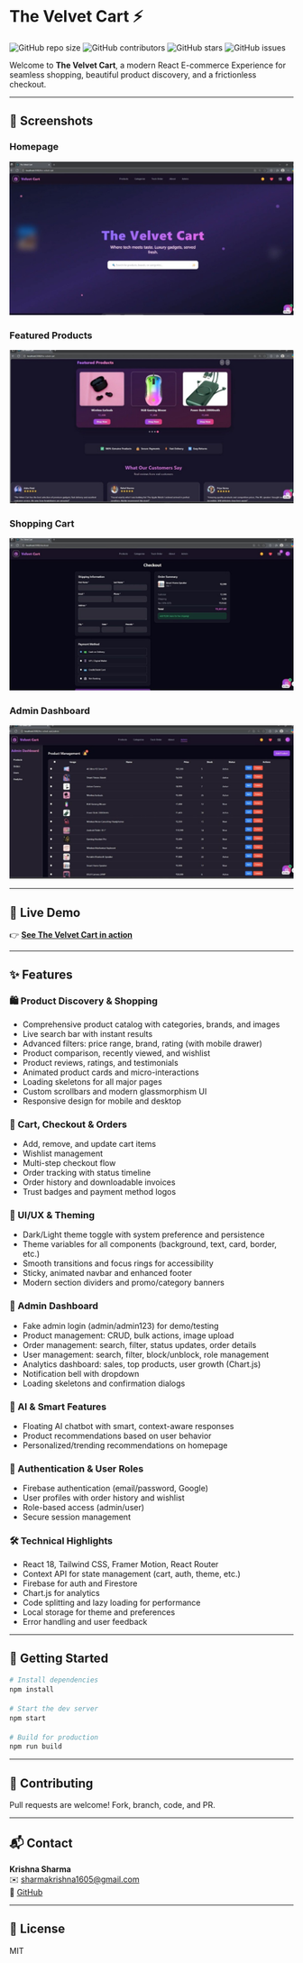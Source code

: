 # The Velvet Cart ⚡️

![GitHub repo size](https://img.shields.io/github/repo-size/krishnash648/the-velvet-cart)
![GitHub contributors](https://img.shields.io/github/contributors/krishnash648/the-velvet-cart)
![GitHub stars](https://img.shields.io/github/stars/krishnash648/the-velvet-cart?style=social)
![GitHub issues](https://img.shields.io/github/issues/krishnash648/the-velvet-cart)

Welcome to **The Velvet Cart**, a modern React E-commerce Experience for seamless shopping, beautiful product discovery, and a frictionless checkout.

---

## 📸 Screenshots

### Homepage
![Homepage](public/screenshots/homepage.jpeg)

### Featured Products
![Featured Products](public/screenshots/featuredproducts.jpeg)

### Shopping Cart
![Shopping Cart](public/screenshots/shoppingcart.jpeg)

### Admin Dashboard
![Admin Dashboard](public/screenshots/admindashboard.jpeg)

---

## 🌟 Live Demo

👉 [**See The Velvet Cart in action**](https://krishnash648.github.io/the-velvet-cart)

---

## ✨ Features

### 🛍️ Product Discovery & Shopping
- Comprehensive product catalog with categories, brands, and images
- Live search bar with instant results
- Advanced filters: price range, brand, rating (with mobile drawer)
- Product comparison, recently viewed, and wishlist
- Product reviews, ratings, and testimonials
- Animated product cards and micro-interactions
- Loading skeletons for all major pages
- Custom scrollbars and modern glassmorphism UI
- Responsive design for mobile and desktop

### 🛒 Cart, Checkout & Orders
- Add, remove, and update cart items
- Wishlist management
- Multi-step checkout flow
- Order tracking with status timeline
- Order history and downloadable invoices
- Trust badges and payment method logos

### 🎨 UI/UX & Theming
- Dark/Light theme toggle with system preference and persistence
- Theme variables for all components (background, text, card, border, etc.)
- Smooth transitions and focus rings for accessibility
- Sticky, animated navbar and enhanced footer
- Modern section dividers and promo/category banners

### 🏪 Admin Dashboard
- Fake admin login (admin/admin123) for demo/testing
- Product management: CRUD, bulk actions, image upload
- Order management: search, filter, status updates, order details
- User management: search, filter, block/unblock, role management
- Analytics dashboard: sales, top products, user growth (Chart.js)
- Notification bell with dropdown
- Loading skeletons and confirmation dialogs

### 🤖 AI & Smart Features
- Floating AI chatbot with smart, context-aware responses
- Product recommendations based on user behavior
- Personalized/trending recommendations on homepage

### 🔐 Authentication & User Roles
- Firebase authentication (email/password, Google)
- User profiles with order history and wishlist
- Role-based access (admin/user)
- Secure session management

### 🛠️ Technical Highlights
- React 18, Tailwind CSS, Framer Motion, React Router
- Context API for state management (cart, auth, theme, etc.)
- Firebase for auth and Firestore
- Chart.js for analytics
- Code splitting and lazy loading for performance
- Local storage for theme and preferences
- Error handling and user feedback

---

## 🚀 Getting Started

```bash
# Install dependencies
npm install

# Start the dev server
npm start

# Build for production
npm run build
```

---

## 🤝 Contributing

Pull requests are welcome! Fork, branch, code, and PR.

---

## 📬 Contact

**Krishna Sharma**  
✉️ sharmakrishna1605@gmail.com  
🐙 [GitHub](https://github.com/krishnash648)

---

## 📄 License

MIT
